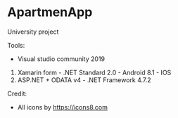 # ApartmenApp

University project

Tools:
  - Visual studio community 2019
  
  1. Xamarin form
    - .NET Standard 2.0
    - Android 8.1
    - IOS
  2. ASP.NET + ODATA v4
    - .NET Framework 4.7.2
    
Credit:
  - All icons by https://icons8.com
